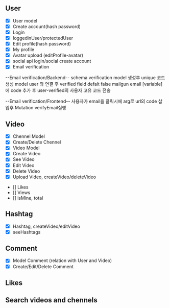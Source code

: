 ## User

- [x] User model
- [x] Create account(hash password)
- [x] Login
- [x] loggedinUser/protectedUser
- [x] Edit profile(hash password)
- [x] My profile
- [x] Avatar upload (editProfile-avatar)
- [x] social api login/social create account
- [x] Email verification

--Email verification/Backend--
schema verification model 생성후 unique 코드 생성
model user 와 연결 후 verified field defalt false
mailgun email [variable]에 code 추가 후 user-verified의 사용자 고유 코드 전송

--Email verification/Frontend--
사용자가 email을 클릭시에 arg로 url의 code 삽입후 Mutation verifyEmail실행

## Video

- [x] Chennel Model
- [x] Create/Delete Chennel
- [x] Video Model
- [x] Create Video
- [x] See Video
- [x] Edit Video
- [x] Delete Video
- [x] Upload Video, createVideo/deleteVideo

- [] Likes
- [] Views
- [] isMine, total

## Hashtag

- [x] Hashtag, createVideo/editVideo
- [x] seeHashtags

## Comment

- [x] Model Comment (relation with User and Video)
- [x] Create/Edit/Delete Comment

## Likes

## Search videos and chennels
